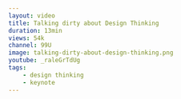 ```yaml
---
layout: video
title: Talking dirty about Design Thinking
duration: 13min
views: 54k
channel: 99U
image: talking-dirty-about-design-thinking.png
youtube: _raleGrTdUg
tags:
    - design thinking
    - keynote
---
```

